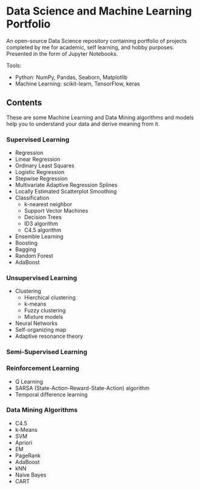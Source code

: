 # Data Science and Machine Learning Portfolio #

An open-source Data Science repository containing portfolio of projects completed by me for academic, self learning, and hobby purposes. Presented in the form of Jupyter Notebooks.

Tools:

* Python: NumPy, Pandas, Seaborn, Matplotlib
* Machine Learning: scikit-learn, TensorFlow, keras

## Contents
These are some Machine Learning and Data Mining algorithms and models help you to understand your data and derive meaning from it.

### Supervised Learning ### 
* Regression 
* Linear Regression
* Ordinary Least Squares
* Logistic Regression
* Stepwise Regression
* Multivariate Adaptive Regression Splines
* Locally Estimated Scatterplot Smoothing
* Classification
  * k-nearest neighbor
  * Support Vector Machines
  * Decision Trees
  * ID3 algorithm
  * C4.5 algorithm
* Ensemble Learning
* Boosting
* Bagging
* Random Forest
* AdaBoost
 ### Unsupervised Learning ### 
* Clustering
  * Hierchical clustering
  * k-means
  * Fuzzy clustering
  * Mixture models
* Neural Networks
* Self-organizing map
* Adaptive resonance theory
 ### Semi-Supervised Learning ### 
 ### Reinforcement Learning ### 
* Q Learning
* SARSA (State-Action-Reward-State-Action) algorithm
* Temporal difference learning
 ### Data Mining Algorithms ### 
* C4.5
* k-Means
* SVM
* Apriori
* EM
* PageRank
* AdaBoost
* kNN
* Naive Bayes
* CART
